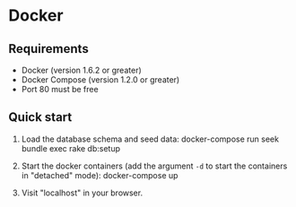 # Docker

## Requirements
* Docker (version 1.6.2 or greater)
* Docker Compose (version 1.2.0 or greater)
* Port 80 must be free

## Quick start

1. Load the database schema and seed data:
    docker-compose run seek bundle exec rake db:setup

2. Start the docker containers (add the argument `-d` to start the containers in "detached" mode):
    docker-compose up

3. Visit "localhost" in your browser.
